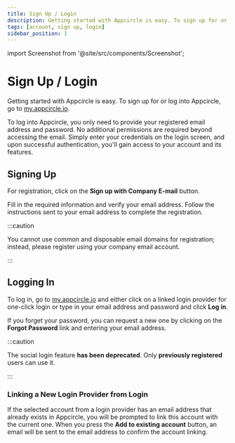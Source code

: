 ```yaml
---
title: Sign Up / Login
description: Getting started with Appcircle is easy. To sign up for or log into Appcircle, go to my.appcircle.io.
tags: [account, sign up, login]
sidebar_position: 1
---
```


import Screenshot from '@site/src/components/Screenshot';

# Sign Up / Login

Getting started with Appcircle is easy. To sign up for or log into Appcircle, go to [my.appcircle.io](https://my.appcircle.io).

To log into Appcircle, you only need to provide your registered email address and password. No additional permissions are required beyond accessing the email. Simply enter your credentials on the login screen, and upon successful authentication, you'll gain access to your account and its features.

## Signing Up

For registration, click on the **Sign up with Company E-mail** button.

<Screenshot url='https://cdn.appcircle.io/docs/assets/appcircle-user-login.png' />

Fill in the required information and verify your email address. Follow the instructions sent to your email address to complete the registration.

<Screenshot url='https://cdn.appcircle.io/docs/assets/appcircle-sign-up.png' />

:::caution

You cannot use common and disposable email domains for registration; instead, please register using your company email account.

:::

## Logging In

To log in, go to [my.appcircle.io](https://my.appcircle.io) and either click on a linked login provider for one-click login or type in your email address and password and click **Log in**.

If you forget your password, you can request a new one by clicking on the **Forgot Password** link and entering your email address.

:::caution

The social login feature **has been deprecated**. Only **previously registered** users can use it.

:::

### Linking a New Login Provider from Login

If the selected account from a login provider has an email address that already exists in Appcircle, you will be prompted to link this account with the current one. When you press the **Add to existing account** button, an email will be sent to the email address to confirm the account linking.

<Screenshot url='https://cdn.appcircle.io/docs/assets/appcircle-account-linking.png' />
